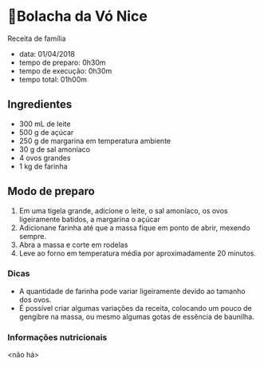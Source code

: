 # 🍪Bolacha da Vó Nice

Receita de família

* data: 01/04/2018
* tempo de preparo: 0h30m
* tempo de execução: 0h30m
* tempo total: 01h00m

## Ingredientes

* 300 mL de leite
* 500 g de açúcar
* 250 g de margarina em temperatura ambiente
* 30 g de sal amoníaco
* 4 ovos grandes
* 1 kg de farinha

## Modo de preparo

1. Em uma tigela grande, adicione o leite, o sal amoníaco, os ovos ligeiramente batidos, a margarina o açúcar
1. Adicionane farinha até que a massa fique em ponto de abrir, mexendo sempre.
1. Abra a massa e corte em rodelas
1. Leve ao forno em temperatura média por aproximadamente 20 minutos.


### Dicas

* A quantidade de farinha pode variar ligeiramente devido ao tamanho dos ovos.
* É possível criar algumas variações da receita, colocando um pouco de gengibre na massa, ou mesmo algumas gotas de essência de baunilha.


### Informações nutricionais

<não há>
